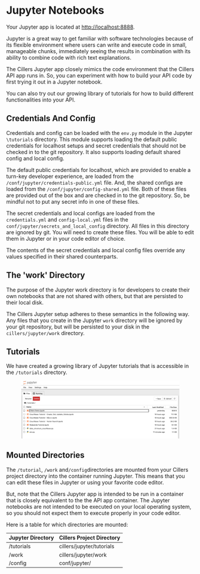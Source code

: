 # Jupyter Notebooks

Your Jupyter app is located at [http://localhost:8888](http://localhost:8888).&#x20;

Jupyter is a great way to get familiar with software technologies because of its flexible environment where users can write and execute code in small, manageable chunks, immediately seeing the results in combination with its ability to combine code with rich text explanations.&#x20;

The Cillers Jupyter app closely mimics the code environment that the Cillers API app runs in. So, you can experiment with how to build your API code by first trying it out in a Jupyter notebook.&#x20;

You can also try out our growing library of tutorials for how to build different functionalities into your API.&#x20;

## Credentials And Config

Credentials and config can be loaded with the `env.py` module in the Jupyter `\tutorials` directory. This module supports loading the default public credentials for localhost setups and secret credentials that should not be checked in to the git repository.  It also supports loading default shared config and local config.&#x20;

The default public credentials for localhost, which are provided to enable a turn-key developer experience, are loaded from the `/conf/jupyter/credentials-public.yml` file. And, the shared configs are loaded from the `/conf/jupyter/config-shared.yml` file. Both of these files are provided out of the box and are checked in to the git repository. So, be mindful not to put any secret info in one of these files.

The secret credentials and local configs are loaded from the `credentials.yml` and `config-local.yml` files in the `conf/jupyter/secrets_and_local_config` directory. All files in this directory are ignored by git. You will need to create these files. You will be able to edit them in Jupyter or in your code editor of choice.&#x20;

The contents of the secret credentials and local config files override any values specified in their shared counterparts.&#x20;

## The 'work' Directory

The purpose of the Jupyter work directory is for developers to create their own notebooks that are not shared with others, but that are persisted to their local disk.

The Cillers Jupyter setup adheres to these semantics in the following way. Any files that you create in the Jupyter `work` directory will be ignored by your git repository, but will be persisted to your disk in the `cillers/jupyter/work` directory.&#x20;

## Tutorials

We have created a growing library of Jupyter tutorials that is accessible in the `/tutorials` directory.&#x20;

<figure><img src="../../../.gitbook/assets/image.png" alt=""><figcaption></figcaption></figure>

## Mounted Directories

The `/tutorial`, `/work` and`/config`directories are mounted from your Cillers project directory into the container running Jupyter. This means that you can edit these files in Jupyter or using your favorite code editor.&#x20;

But, note that the Cillers Jupyter app is intended to be run in a container that is closely equivalent to the the API app container. The Jupyter notebooks are not intended to be executed on your local operating system, so you should not expect them to execute properly in your code editor.&#x20;

Here is a table for which directories are mounted:&#x20;

| Jupyter Directory | Cillers Project Directory |
| ----------------- | ------------------------- |
| /tutorials        | cillers/jupyter/tutorials |
| /work             | cillers/jupyter/work      |
| /config           | conf/jupyter/             |

